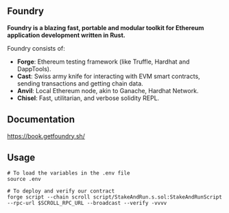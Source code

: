 ## Foundry

**Foundry is a blazing fast, portable and modular toolkit for Ethereum application development written in Rust.**

Foundry consists of:

-   **Forge**: Ethereum testing framework (like Truffle, Hardhat and DappTools).
-   **Cast**: Swiss army knife for interacting with EVM smart contracts, sending transactions and getting chain data.
-   **Anvil**: Local Ethereum node, akin to Ganache, Hardhat Network.
-   **Chisel**: Fast, utilitarian, and verbose solidity REPL.

## Documentation

https://book.getfoundry.sh/

## Usage

```shell
# To load the variables in the .env file
source .env

# To deploy and verify our contract
forge script --chain scroll script/StakeAndRun.s.sol:StakeAndRunScript --rpc-url $SCROLL_RPC_URL --broadcast --verify -vvvv
```
